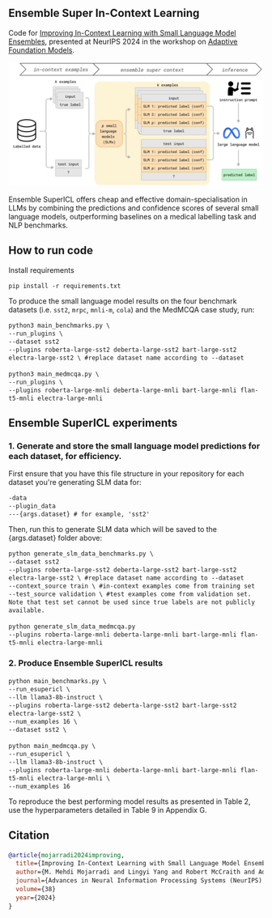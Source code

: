 ## Ensemble Super In-Context Learning
Code for [Improving In-Context Learning with Small Language Model Ensembles](https://arxiv.org/abs/2410.21868), presented at NeurIPS 2024 in the workshop on [Adaptive Foundation Models](https://adaptive-foundation-models.org/).

![schematic of ensemble super in-context learning](schematic.png)

Ensemble SuperICL offers cheap and effective domain-specialisation in LLMs by combining the predictions and confidence scores of several small language models, outperforming baselines on a medical labelling task and NLP benchmarks.

## How to run code

Install requirements

```
pip install -r requirements.txt
```

To produce the small language model results on the four benchmark datasets (i.e. `sst2`, `mrpc`, `mnli-m`, `cola`) and the MedMCQA case study, run:

```
python3 main_benchmarks.py \
--run_plugins \
--dataset sst2
--plugins roberta-large-sst2 deberta-large-sst2 bart-large-sst2 electra-large-sst2 \ #replace dataset name according to --dataset

python3 main_medmcqa.py \
--run_plugins \
--plugins roberta-large-mnli deberta-large-mnli bart-large-mnli flan-t5-mnli electra-large-mnli
```

## Ensemble SuperICL experiments

### 1. Generate and store the small language model predictions for each dataset, for efficiency.

First ensure that you have this file structure in your repository for each dataset you're generating SLM data for:

```
-data
--plugin_data
---{args.dataset} # for example, 'sst2'
```

Then, run this to generate SLM data which will be saved to the {args.dataset} folder above:
```
python generate_slm_data_benchmarks.py \
--dataset sst2
--plugins roberta-large-sst2 deberta-large-sst2 bart-large-sst2 electra-large-sst2 \ #replace dataset name according to --dataset
--context_source train \ #in-context examples come from training set
--test_source validation \ #test examples come from validation set. Note that test set cannot be used since true labels are not publicly available.

python generate_slm_data_medmcqa.py
--plugins roberta-large-mnli deberta-large-mnli bart-large-mnli flan-t5-mnli electra-large-mnli
```

### 2. Produce Ensemble SuperICL results

```
python main_benchmarks.py \
--run_esupericl \
--llm llama3-8b-instruct \
--plugins roberta-large-sst2 deberta-large-sst2 bart-large-sst2 electra-large-sst2 \
--num_examples 16 \
--dataset sst2 \

python main_medmcqa.py \
--run_esupericl \
--llm llama3-8b-instruct \
--plugins roberta-large-mnli deberta-large-mnli bart-large-mnli flan-t5-mnli electra-large-mnli \
--num_examples 16
```
To reproduce the best performing model results as presented in Table 2, use the hyperparameters detailed in Table 9 in Appendix G.

## Citation
```bibtex
@article{mojarradi2024improving,
  title={Improving In-Context Learning with Small Language Model Ensembles},
  author={M. Mehdi Mojarradi and Lingyi Yang and Robert McCraith and Adam Mahdi},
  journal={Advances in Neural Information Processing Systems (NeurIPS): Workshop on Adaptive Foundation Models},
  volume={38}
  year={2024}
}
```
